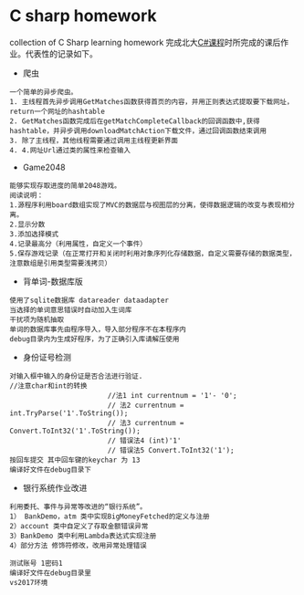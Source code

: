 # C sharp homework

collection of C Sharp  learning homework 
完成北大[C#课程](https://www.icourse163.org/learn/PKU-1001663016?tid=1002052006#/)时所完成的课后作业。代表性的记录如下。

- 爬虫

```
一个简单的异步爬虫。
1. 主线程首先异步调用GetMatches函数获得首页的内容，并用正则表达式提取要下载网址，return一个网址的hashtable
2. GetMatches函数完成后在getMatchCompleteCallback的回调函数中,获得hashtable，并异步调用downloadMatchAction下载文件，通过回调函数结束调用
3. 除了主线程，其他线程需要通过调用主线程更新界面
4. 4.网址Url通过类的属性来检查输入

```

- Game2048

```
能够实现存取进度的简单2048游戏。
阅读说明：
1.源程序利用board数组实现了MVC的数据层与视图层的分离，使得数据逻辑的改变与表现相分离。
2.显示分数
3.添加选择模式
4.记录最高分（利用属性，自定义一个事件）
5.保存游戏记录（在正常打开和关闭时利用对象序列化存储数据，自定义需要存储的数据类型，注意数组是引用类型需要浅拷贝）
```

- 背单词-数据库版

```
使用了sqlite数据库 datareader dataadapter
当选择的单词意思错误时自动加入生词库
干扰项为随机抽取
单词的数据库事先由程序导入，导入部分程序不在本程序内
debug目录内为生成好程序，为了正确引入库请解压使用
```

- 身份证号检测

```
对输入框中输入的身份证是否合法进行验证.
//注意char和int的转换
                        //法1 int currentnum = '1'- '0';
                        // 法2 currentnum = int.TryParse('1'.ToString());
                        // 法3 currentnum = Convert.ToInt32('1'.ToString());
                        // 错误法4 (int)'1'
                        // 错误法5 Convert.ToInt32('1');
按回车提交 其中回车键的keychar 为 13
编译好文件在debug目录下
```

- 银行系统作业改进

```
利用委托、事件与异常等改进的“银行系统”。
1） BankDemo，atm 类中实现BigMoneyFetched的定义与注册
2）account 类中自定义了存取金额错误异常
3）BankDemo 类中利用Lambda表达式实现注册
4）部分方法 修饰符修改，改用异常处理错误

测试账号 1密码1 
编译好文件在debug目录里
vs2017环境
```
